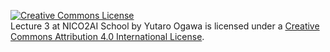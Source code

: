 <a rel="license" href="http://creativecommons.org/licenses/by/4.0/"><img alt="Creative Commons License" style="border-width:0" src="https://i.creativecommons.org/l/by/4.0/88x31.png" /></a><br /><span xmlns:dct="http://purl.org/dc/terms/" property="dct:title">Lecture 3 at NICO2AI  School</span> by <span xmlns:cc="http://creativecommons.org/ns#" property="cc:attributionName">Yutaro Ogawa</span> is licensed under a <a rel="license" href="http://creativecommons.org/licenses/by/4.0/">Creative Commons Attribution 4.0 International License</a>.
